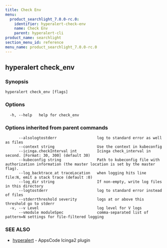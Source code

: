 ```yaml
---
title: Check Env
menu:
  product_searchlight_7.0.0-rc.0:
    identifier: hyperalert-check-env
    name: Check Env
    parent: hyperalert-cli
product_name: searchlight
section_menu_id: reference
menu_name: product_searchlight_7.0.0-rc.0
---
```

## hyperalert check_env



### Synopsis



```
hyperalert check_env [flags]
```

### Options

```
  -h, --help   help for check_env
```

### Options inherited from parent commands

```
      --alsologtostderr                  log to standard error as well as files
      --context string                   Use the context in kubeconfig
      --icinga.checkInterval int         Icinga check_interval in second. [Format: 30, 300] (default 30)
      --kubeconfig string                Path to kubeconfig file with authorization information (the master location is set by the master flag).
      --log_backtrace_at traceLocation   when logging hits line file:N, emit a stack trace (default :0)
      --log_dir string                   If non-empty, write log files in this directory
      --logtostderr                      log to standard error instead of files
      --stderrthreshold severity         logs at or above this threshold go to stderr
  -v, --v Level                          log level for V logs
      --vmodule moduleSpec               comma-separated list of pattern=N settings for file-filtered logging
```

### SEE ALSO

* [hyperalert](/docs/reference/hyperalert/hyperalert.md)	 - AppsCode Icinga2 plugin


